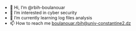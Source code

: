 - 👋 Hi, I’m @rbih-boulanouar
- 👀 I’m interested in cyber security 
- 🌱 I’m currently learning log files analysis
- 📫 How to reach me boulanouar.rbih@univ-constantine2.dz

<!---
rbih-boulanouar/rbih-boulanouar is a ✨ special ✨ repository because its `README.md` (this file) appears on your GitHub profile.
You can click the Preview link to take a look at your changes.
--->
